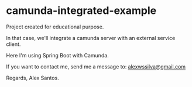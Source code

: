 # camunda-integrated-example

Project created for educational purpose.

In that case, we'll integrate a camunda server with
an external service client.

Here I'm using Spring Boot with Camunda.

If you want to contact me,
send me a message to: alexwssilva@gmail.com

Regards,
Alex Santos.
